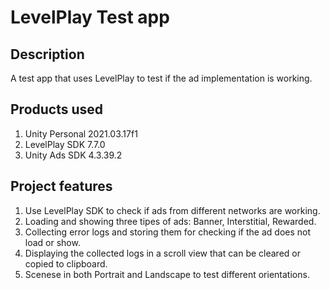 # LevelPlay Test app

## Description
A test app that uses LevelPlay to test if the ad implementation is working.

## Products used
1. Unity Personal 2021.03.17f1
2. LevelPlay SDK 7.7.0
3. Unity Ads SDK 4.3.39.2

## Project features
1. Use LevelPlay SDK to check if ads from different networks are working.
2. Loading and showing three tipes of ads: Banner, Interstitial, Rewarded.
3. Collecting error logs and storing them for checking if the ad does not load or show.
4. Displaying the collected logs in a scroll view that can be cleared or copied to clipboard.
5. Scenese in both Portrait and Landscape to test different orientations.